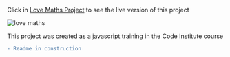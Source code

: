 Click in [Love Maths Project](https://joanavrsilva.github.io/love_maths_project/) to see the live version of this project

![love maths](https://user-images.githubusercontent.com/83631970/158626336-adfc9e23-43cd-48f4-aa03-71d2966ef4ed.png)

This project was created as a javascript training in the Code Institute course

```diff
- Readme in construction
```
